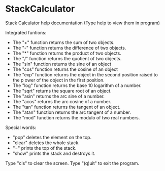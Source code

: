# StackCalculator

Stack Calculator help documentation (Type help to view them in program)

Integrated funtions:

* The "+" function returns the sum of two objects.
* The "-" function returns the difference of two objects.
* The "*" function returns the product of two objects.
* The "/" function returns the quotient of two objects.
* The "sin" function returns the sine of an object
* The "cos" function returns the cosine of an object
* The "exp" function  returns the object in the second position raised to the p
ower of the object in the first position.
* The "log" function returns the base 10 logarithm of a number.
* The "sqrt" returns the square root of an object.
* The "asin" returns the arc sine of a number.
* The "acos" returns the arc cosine of a number.
* The "tan" function returns the tangent of an object.
* The "atan" function returns the arc tangent of a number.
* The "mod" function returns the modulo of two real numbers.

Special words:

* "pop" deletes the element on the top.
* "clear" deletes the whole stack.
* "=" prints the top of the stack.
* "show" prints the stack and destroys it.

Type "cls" to clear the screen.
Type "(q)uit" to exit the program.
